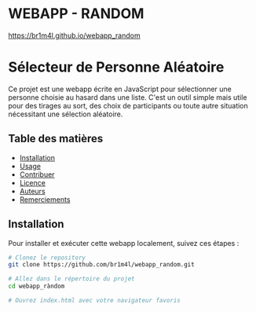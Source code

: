 # WEBAPP - RANDOM
https://br1m4l.github.io/webapp_random

# Sélecteur de Personne Aléatoire

Ce projet est une webapp écrite en JavaScript pour sélectionner une personne choisie au hasard dans une liste. C'est un outil simple mais utile pour des tirages au sort, des choix de participants ou toute autre situation nécessitant une sélection aléatoire.

## Table des matières

- [Installation](#installation)
- [Usage](#usage)
- [Contribuer](#contribuer)
- [Licence](#licence)
- [Auteurs](#auteurs)
- [Remerciements](#remerciements)

## Installation

Pour installer et exécuter cette webapp localement, suivez ces étapes :

```bash
# Clonez le repository
git clone https://github.com/br1m4l/webapp_random.git

# Allez dans le répertoire du projet
cd webapp_ràndom

# Ouvrez index.html avec votre navigateur favoris 
